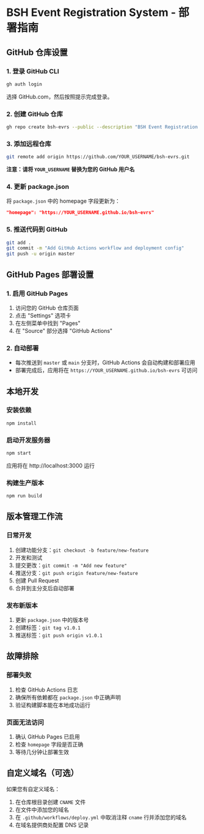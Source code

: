 # BSH Event Registration System - 部署指南

## GitHub 仓库设置

### 1. 登录 GitHub CLI
```bash
gh auth login
```
选择 GitHub.com，然后按照提示完成登录。

### 2. 创建 GitHub 仓库
```bash
gh repo create bsh-evrs --public --description "BSH Event Registration System"
```

### 3. 添加远程仓库
```bash
git remote add origin https://github.com/YOUR_USERNAME/bsh-evrs.git
```
**注意：请将 `YOUR_USERNAME` 替换为您的 GitHub 用户名**

### 4. 更新 package.json
将 `package.json` 中的 homepage 字段更新为：
```json
"homepage": "https://YOUR_USERNAME.github.io/bsh-evrs"
```

### 5. 推送代码到 GitHub
```bash
git add .
git commit -m "Add GitHub Actions workflow and deployment config"
git push -u origin master
```

## GitHub Pages 部署设置

### 1. 启用 GitHub Pages
1. 访问您的 GitHub 仓库页面
2. 点击 "Settings" 选项卡
3. 在左侧菜单中找到 "Pages"
4. 在 "Source" 部分选择 "GitHub Actions"

### 2. 自动部署
- 每次推送到 `master` 或 `main` 分支时，GitHub Actions 会自动构建和部署应用
- 部署完成后，应用将在 `https://YOUR_USERNAME.github.io/bsh-evrs` 可访问

## 本地开发

### 安装依赖
```bash
npm install
```

### 启动开发服务器
```bash
npm start
```
应用将在 http://localhost:3000 运行

### 构建生产版本
```bash
npm run build
```

## 版本管理工作流

### 日常开发
1. 创建功能分支：`git checkout -b feature/new-feature`
2. 开发和测试
3. 提交更改：`git commit -m "Add new feature"`
4. 推送分支：`git push origin feature/new-feature`
5. 创建 Pull Request
6. 合并到主分支后自动部署

### 发布新版本
1. 更新 `package.json` 中的版本号
2. 创建标签：`git tag v1.0.1`
3. 推送标签：`git push origin v1.0.1`

## 故障排除

### 部署失败
1. 检查 GitHub Actions 日志
2. 确保所有依赖都在 `package.json` 中正确声明
3. 验证构建脚本能在本地成功运行

### 页面无法访问
1. 确认 GitHub Pages 已启用
2. 检查 `homepage` 字段是否正确
3. 等待几分钟让部署生效

## 自定义域名（可选）

如果您有自定义域名：
1. 在仓库根目录创建 `CNAME` 文件
2. 在文件中添加您的域名
3. 在 `.github/workflows/deploy.yml` 中取消注释 `cname` 行并添加您的域名
4. 在域名提供商处配置 DNS 记录